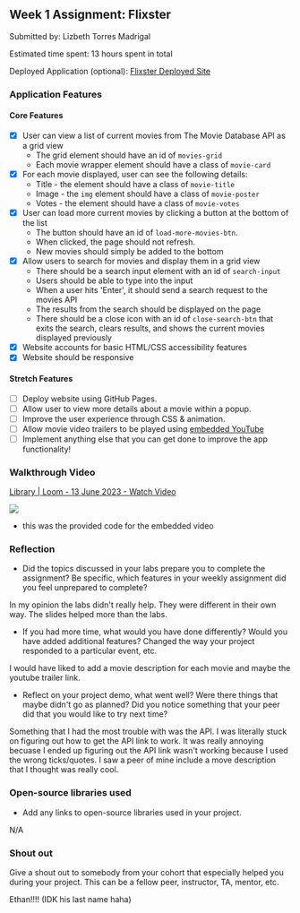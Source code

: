 ## Week 1 Assignment: Flixster

Submitted by: Lizbeth Torres Madrigal

Estimated time spent: 13 hours spent in total

Deployed Application (optional): [Flixster Deployed Site](ADD_LINK_HERE)

### Application Features

#### Core Features

- [X] User can view a list of current movies from The Movie Database API as a grid view
  - The grid element should have an id of `movies-grid`
  - Each movie wrapper element should have a class of `movie-card`
- [X] For each movie displayed, user can see the following details:
  - Title - the element should have a class of `movie-title`
  - Image - the `img` element should have a class of `movie-poster`
  - Votes - the element should have a class of `movie-votes`
- [X] User can load more current movies by clicking a button at the bottom of the list
  - The button should have an id of `load-more-movies-btn`.
  - When clicked, the page should not refresh.
  - New movies should simply be added to the bottom
- [X] Allow users to search for movies and display them in a grid view
  - There should be a search input element with an id of `search-input`
  - Users should be able to type into the input
  - When a user hits 'Enter', it should send a search request to the movies API
  - The results from the search should be displayed on the page
  - There should be a close icon with an id of `close-search-btn` that exits the search, clears results, and shows the current movies displayed previously
- [X] Website accounts for basic HTML/CSS accessibility features
- [X] Website should be responsive

#### Stretch Features

- [ ] Deploy website using GitHub Pages.
- [ ] Allow user to view more details about a movie within a popup.
- [ ] Improve the user experience through CSS & animation.
- [ ] Allow movie video trailers to be played using [embedded YouTube](https://support.google.com/youtube/answer/171780?hl=en)
- [ ] Implement anything else that you can get done to improve the app functionality!

### Walkthrough Video


<a href="https://www.loom.com/share/e6f4a0f93a32462abf76e757b2ce8b2f">
    <p>Library | Loom - 13 June 2023 - Watch Video</p>
    <img style="max-width:300px;" src="null">
  </a>


- this was the provided code for the embedded video



### Reflection

- Did the topics discussed in your labs prepare you to complete the assignment? Be specific, which features in your weekly assignment did you feel unprepared to complete?

In my opinion the labs didn't really help. They were different in their own way. The slides helped more than the labs.

- If you had more time, what would you have done differently? Would you have added additional features? Changed the way your project responded to a particular event, etc.
  
I would have liked to add a movie description for each movie and maybe the youtube trailer link.

- Reflect on your project demo, what went well? Were there things that maybe didn't go as planned? Did you notice something that your peer did that you would like to try next time?

Something that I had the most trouble with was the API. I was literally stuck on figuring out how to get the API link to work. It was really annoying becuase I ended up figuring out the API link wasn't working because I used the wrong ticks/quotes. I saw a peer of mine include a move description that I thought was really cool. 

### Open-source libraries used

- Add any links to open-source libraries used in your project.

N/A

### Shout out

Give a shout out to somebody from your cohort that especially helped you during your project. This can be a fellow peer, instructor, TA, mentor, etc.

Ethan!!!! (IDK his last name haha)
